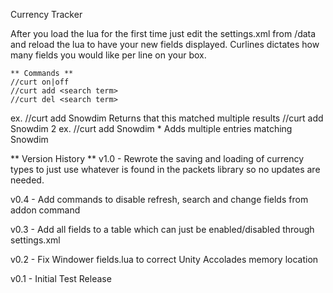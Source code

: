 Currency Tracker

After you load the lua for the first time just edit the settings.xml from /data and reload the lua 
to have your new fields displayed.  Curlines dictates how many fields you would like per line on your box.

	** Commands **
  	//curt on|off
	//curt add <search term>
  	//curt del <search term>

 ex.   //curt add Snowdim 
		  Returns that this matched multiple results
		 //curt add Snowdim 2
 ex.   //curt add Snowdim *
		  Adds multiple entries matching Snowdim

 ** Version History **
v1.0 - Rewrote the saving and loading of currency types to just use whatever is found
       in the packets library so no updates are needed.
       
v0.4 - Add commands to disable refresh, search and change fields from addon command

v0.3 - Add all fields to a table which can just be enabled/disabled through settings.xml

v0.2 - Fix Windower fields.lua to correct Unity Accolades memory location

v0.1 - Initial Test Release
